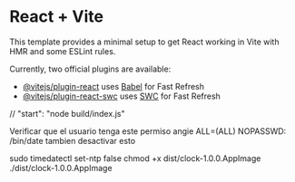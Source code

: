 # React + Vite

This template provides a minimal setup to get React working in Vite with HMR and some ESLint rules.

Currently, two official plugins are available:

- [@vitejs/plugin-react](https://github.com/vitejs/vite-plugin-react/blob/main/packages/plugin-react/README.md) uses [Babel](https://babeljs.io/) for Fast Refresh
- [@vitejs/plugin-react-swc](https://github.com/vitejs/vite-plugin-react-swc) uses [SWC](https://swc.rs/) for Fast Refresh

// "start": "node build/index.js"

Verificar que el usuario tenga este permiso 
angie ALL=(ALL) NOPASSWD: /bin/date
 tambien desactivar esto
 
 sudo timedatectl set-ntp false
chmod +x dist/clock-1.0.0.AppImage
./dist/clock-1.0.0.AppImage